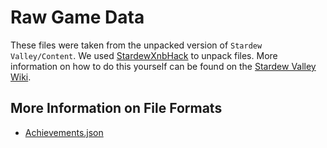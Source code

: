 # Raw Game Data

These files were taken from the unpacked version of `Stardew Valley/Content`. We used [StardewXnbHack](https://github.com/Pathoschild/StardewXnbHack#readme) to unpack files. More information on how to do this yourself can be found on the [Stardew Valley Wiki](https://stardewvalleywiki.com/Modding:Editing_XNB_files).

## More Information on File Formats

- [Achievements.json](https://stardewvalleywiki.com/Modding:Achievement_data)
